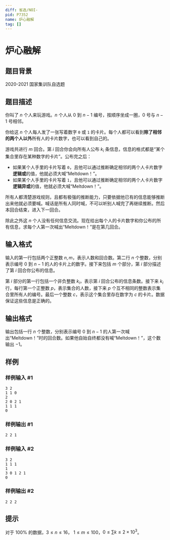 ```yaml
---
diff: 省选/NOI-
pid: P7352
name: 炉心融解
tag: []
---
```

# 炉心融解
## 题目背景

2020-2021 国家集训队自选题
## 题目描述

你叫了 $n$ 个人来玩游戏。$n$ 个人从 $0$ 到 $n-1$ 编号，按顺序坐成一圈，$0$ 号与 $n-1$ 号相邻。

你给这 $n$ 个人每人发了一张写着数字 $\texttt{0}$ 或 $\texttt{1}$ 的卡片。每个人都可以看到**除了相邻的两个人以外**所有人的卡片数字，也可以看到自己的。

游戏共进行 $m$ 回合。第 $i$ 回合你会向所有人公布 $k_i$ 条信息，信息的格式都是“某个集合里存在某种数字的卡片”。公布完之后：

- 如果某个人手里的卡片写着 $\texttt 0$，且他可以通过推断确定相邻的两个人卡片数字**逻辑或**的值，他就必须大喊“Meltdown！”。
- 如果某个人手里的卡片写着 $\texttt 1$，且他可以通过推断确定相邻的两个人卡片数字**逻辑异或**的值，他就必须大喊“Meltdown！”。

所有人都清楚游戏规则，且都有极强的推断能力，只要依据他已有的信息能够推断出来他就必须要喊。喊话是所有人同时喊，不可以听别人喊完了再继续推断。然后本回合结束，进入下一回合。

除此之外这 $n$ 个人没有任何信息交流。现在给出每个人的卡片数字和你公布的所有信息，求每个人第一次喊出“Meltdown！”是在第几回合。
## 输入格式

输入的第一行包括两个正整数 $n,m$，表示人数和回合数。第二行 $n$ 个整数，分别表示编号 $0$ 到 $n-1$ 的人的卡片上的数字。接下来包括 $m$ 个部分，第 $i$ 部分描述了第 $i$ 回合你公布的信息。

第 $i$ 部分的第一行包括一个非负整数 $k_i$，表示第 $i$ 回合公布的信息条数。接下来 $k_i$ 行，每行第一个正整数 $p$，表示集合的人数，接下来 $p$ 个互不相同的整数表示集合里所有人的编号。最后一个整数 $c$，表示这个集合里存在数字为 $c$ 的卡片。数据保证这些信息是正确的。
## 输出格式

输出包括一行 $n$ 个整数，分别表示编号 $0$ 到 $n-1$ 的人第一次喊出“Meltdown！”时的回合数。如果他自始自终都没有喊“Meltdown！”，这个数输出 $-1$。
## 样例

### 样例输入 #1
```
3 2
1 1 0
2
2 0 2 1
1 1 1
0
```
### 样例输出 #1
```
2 2 1
```
### 样例输入 #2
```
3 2
1 1 1
1
3 0 1 2 1
0
```
### 样例输出 #2
```
2 2 2
```
## 提示

对于 $100\%$ 的数据，$3\le n\le 16$，$\ 1\le m\le 100$，$0\le \sum k\le 2\times 10^3$。
